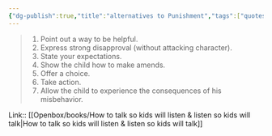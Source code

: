```yaml
---
{"dg-publish":true,"title":"alternatives to Punishment","tags":["quotes"],"date":"2023-10-17T11:20:37+03:00","modified_at":"2023-11-06T21:47:36+04:00","alias":"alternatives to Punishment","dg-path":"/quotes/202310171120.md","permalink":"/quotes/202310171120/","dgPassFrontmatter":true}
---
```



> 1. Point out a way to be helpful.
> 2. Express strong disapproval (without attacking character).
> 3. State your expectations.
> 4. Show the child how to make amends.
> 5. Offer a choice.
> 6. Take action.
> 7. Allow the child to experience the consequences of his misbehavior.

Link:: [[Openbox/books/How to talk so kids will listen & listen so kids will talk|How to talk so kids will listen & listen so kids will talk]]
